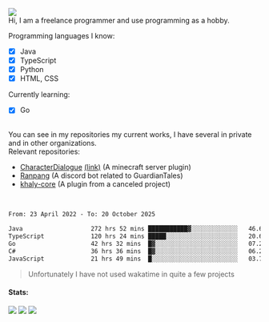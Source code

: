 ![](https://komarev.com/ghpvc/?username=iAtog&color=brightgreen) <br>
Hi, I am a freelance programmer and use programming as a hobby.<br>

Programming languages I know:
- [x] Java
- [x] TypeScript
- [x] Python
- [x] HTML, CSS

Currently learning:
- [x] Go
<br>
You can see in my repositories my current works, I have several in private and in other organizations.<br>
Relevant repositories:<br>

* [CharacterDialogue](https://github.com/iAtog/character-dialogue) [(link)](https://www.spigotmc.org/resources/95868/) (A minecraft server plugin)
* [Ranpang](https://github.com/iAtog/Ranpang) (A discord bot related to GuardianTales)
* [khaly-core](https://github.com/KhalyRPG/rpg) (A plugin from a canceled project)
<br>

<!--START_SECTION:waka-->

```txt
From: 23 April 2022 - To: 20 October 2025

Java                   272 hrs 52 mins ███████████▓░░░░░░░░░░░░░   46.68 %
TypeScript             120 hrs 24 mins █████░░░░░░░░░░░░░░░░░░░░   20.60 %
Go                     42 hrs 32 mins  █▓░░░░░░░░░░░░░░░░░░░░░░░   07.28 %
C#                     36 hrs 36 mins  █▓░░░░░░░░░░░░░░░░░░░░░░░   06.26 %
JavaScript             21 hrs 49 mins  █░░░░░░░░░░░░░░░░░░░░░░░░   03.73 %
```

<!--END_SECTION:waka-->
> Unfortunately I have not used wakatime in quite a few projects
#### Stats:
![](https://github-profile-summary-cards.vercel.app/api/cards/profile-details?username=iAtog&theme=github_dark)
![](https://github-profile-summary-cards.vercel.app/api/cards/stats?username=iAtog&theme=github_dark)
![](https://github-profile-summary-cards.vercel.app/api/cards/repos-per-language?username=iAtog&theme=github_dark) 
